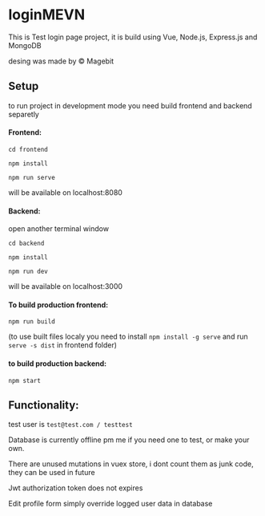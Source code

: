 # loginMEVN
 
This is Test login page project, it is build using Vue, Node.js, Express.js and MongoDB

desing was made by &copy; Magebit

## Setup
to run project in development mode you need build frontend and backend separetly

#### Frontend:

`cd frontend`

`npm install`

`npm run serve`

will be available on localhost:8080

#### Backend: 

open another terminal window

`cd backend`

`npm install`

`npm run dev`

will be available on localhost:3000

#### To build production frontend:

`npm run build` 

(to use built files localy you need to install `npm install -g serve` and run `serve -s dist` in frontend folder)

#### to build production backend:

`npm start`

## Functionality:

test user is `test@test.com / testtest`

Database is currently offline pm me if you need one to test, or make your own.

There are unused mutations in vuex store, i dont count them as junk code, they can be used in future

Jwt authorization token does not expires

Edit profile form simply override logged user data in database
